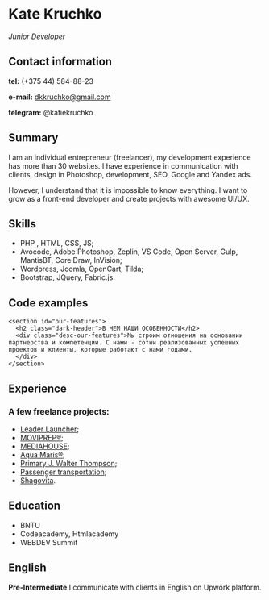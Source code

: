 ﻿
# Kate Kruchko
*Junior Developer*


## Contact information

**tel:**  (+375 44) 584-88-23 

**e-mail:** dkkruchko@gmail.com

**telegram:** @katiekruchko


## Summary
I am an individual entrepreneur (freelancer), my development experience has more than 30 websites. I have experience in communication with clients, design in Photoshop, development, SEO, Google and Yandex ads. 

However, I understand that it is impossible to know everything. I want to grow as a front-end developer and create projects with awesome UI/UX.


## Skills

- PHP , HTML, CSS, JS;
- Avocode, Adobe Photoshop, Zeplin, VS Code, Open Server, Gulp, MantisBT, CorelDraw, InVision;
- Wordpress, Joomla, OpenCart, Tilda;
- Bootstrap, JQuery, Fabric.js.


## Code examples

    <section id="our-features">
      <h2 class="dark-header">В ЧЕМ НАШИ ОСОБЕННОСТИ</h2>
      <div class="desc-our-features">Мы строим отношения на основании партнерства и компетенции. С нами - сотни реализованных успешных проектов и клиенты, которые работают с нами годами.
      </div>
    </section>


## Experience

### A few freelance projects:
 - [ Leader Launcher](https://leader-launcher.com/calendar/);
 - [MOVIPREP®](https://moviprep.by/);
 - [MEDIAHOUSE](https://media-house.by/);
 - [Aqua Maris®](https://aquamaris.by/);
 - [Primary J. Walter Thompson](https://primary-jwt.by/);
 - [Passenger transportation](http://bybus.by/);
 - [Shagovita](https://game.shagovita.by/).


## Education
 
 - BNTU
 - Codeacademy, Htmlacademy
 - WEBDEV Summit


## English

**Pre-Intermediate**
I communicate with clients in English on Upwork platform.




